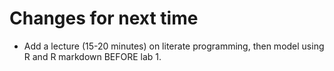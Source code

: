 # Changes for next time

- Add a lecture (15-20 minutes) on literate programming, then model using R and R markdown BEFORE lab 1.

